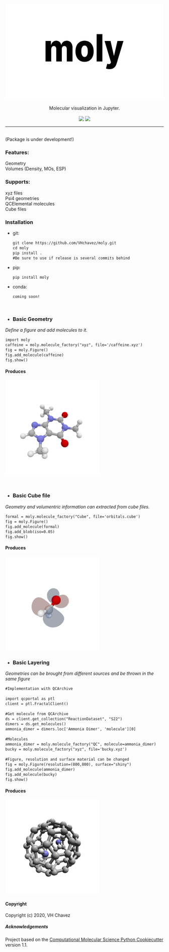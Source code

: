 <p align="center">
<br>
<img src="media/title.png" alt="moly" height=300> <br><br>
Molecular visualization in Jupyter.<br><br>
<a href="https://travis-ci.com/VHChavez/moly"><img src="https://travis-ci.com/VHChavez/moly.svg?branch=master" /></a>  
<!--    
<a href="https://lgtm.com/projects/g/VHchavez/moly/context:python"><img src="https://img.shields.io/lgtm/grade/python/g/VHchavez/moly.svg?logo=lgtm&logoWidth=18" /></a>  
-->
<a href="https://opensource.org/licenses/BSD-3-Clause"><img src="https://img.shields.io/badge/License-BSD%203--Clause-blue.svg" /></a>
<br>
</p>

---

<br>
(Package is under development!)


### Features:  
Geometry  
Volumes (Density, MOs, ESP)    

### Supports:
xyz files  
Psi4 geometries  
QCElemental molecules  
Cube files  

### Installation 
* git:
    ```
    git clone https://github.com/VHchavez/moly.git
    cd moly
    pip install .
    #Be sure to use if release is several commits behind
     ```
* pip:
    ```
    pip install moly
     ```
* conda:
    ```
    coming soon!
    ```
      
<br>

 
* ### Basic Geometry
*Define a figure and add molecules to it.*
 
 ```
 import moly
 caffeine = moly.molecule_factory("xyz", file='/caffeine.xyz')
 fig = moly.Figure()
 fig.add_molecule(caffeine)
 fig.show()
 ```
 
#### Produces
<img src="/media/caffeine.png" alt="caffeine" height=300> <br>

<br>

* ### Basic Cube file 
*Geometry and volumentric information can extracted from cube files.*
 ```
formal = moly.molecule_factory("Cube", file='orbitals.cube')
fig = moly.Figure()
fig.add_molecule(formal)
fig.add_blob(iso=0.05)
fig.show()
 ```
 #### Produces
  <img src="/media/formaldehyde.png" alt="formal" height=300> <br>
  
  
* ### Basic Layering
*Geometries can be brought from different sources and be thrown in the same figure*
 ```
#Implementation with QCArchive

import qcportal as ptl
client = ptl.FractalClient()

#Get molecule from QCArchive
ds = client.get_collection("ReactionDataset", "S22")
dimers = ds.get_molecules()
ammonia_dimer = dimers.loc['Ammonia Dimer', 'molecule'][0]

#Molecules
ammonia_dimer = moly.molecule_factory("QC", molecule=ammonia_dimer)
bucky = moly.molecule_factory("xyz", file='bucky.xyz')

#Figure, resolution and surface material can be changed
fig = moly.Figure(resolution=(800,800), surface="shiny")
fig.add_molecule(ammonia_dimer)
fig.add_molecule(bucky)
fig.show()
 ```
 
  #### Produces
  <img src="/media/bucky.png" alt="bucky" height=300> <br>
 

 

#### Copyright
Copyright (c) 2020, VH Chavez


##### Acknowledgements
Project based on the 
[Computational Molecular Science Python Cookiecutter](https://github.com/molssi/cookiecutter-cms) version 1.1.
